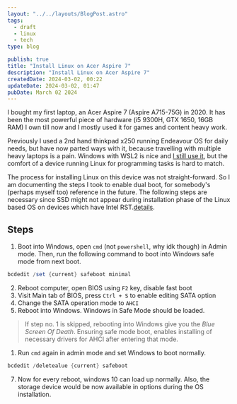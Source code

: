 ```yaml
---
layout: "../../layouts/BlogPost.astro"
tags:
  - draft
  - linux
  - tech
type: blog

publish: true
title: "Install Linux on Acer Aspire 7"
description: "Install Linux on Acer Aspire 7"
createdDate: 2024-03-02, 00:22
updateDate: 2024-03-02, 01:47
pubDate: March 02 2024
---
```


I bought my first laptop, an Acer Aspire 7 (Aspire A715-75G) in 2020. It has been the most powerful piece of hardware (i5 9300H, GTX 1650, 16GB RAM) I own till now and I mostly used it for games and content heavy work.

Previously I used a 2nd hand thinkpad x250 running Endeavour OS for daily needs, but have now parted ways with it, because travelling with multiple heavy laptops is a pain. Windows with WSL2 is nice and [I still use it](https://www.smaitra.com/blog/my-wsl-setup), but the comfort of a device running Linux for programming tasks is hard to match.

The process for installing Linux on this device was not straight-forward. So I am documenting the steps I took to enable dual boot, for somebody's (perhaps myself too) reference in the future. The following steps are necessary since SSD might not appear during installation phase of the Linux based OS on devices which have Intel RST.[details](https://help.ubuntu.com/rst/).

## Steps

1. Boot into Windows, open `cmd` (not `powershell`, why idk though) in Admin mode. Then, run the following command to boot into Windows safe mode from next boot.  
```powershell
bcdedit /set {current} safeboot minimal
```

2. Reboot computer, open BIOS using `F2` key, disable fast boot
3. Visit Main tab of BIOS, press `Ctrl + S` to enable editing SATA option
4. Change the SATA operation mode to `AHCI`
5. Reboot into Windows.  Windows in Safe Mode should be loaded.

>If step no. 1 is skipped, rebooting into Windows give you the  _Blue Screen Of Death_. Ensuring safe mode boot, enables installing of necessary drivers for AHCI after entering that mode.
1. Run `cmd` again in admin mode and set Windows to boot normally.
```powershell
bcdedit /deletealue {current} safeboot
```
7. Now for every reboot, windows 10 can load up normally. Also,  the storage device would be now available in options during the OS installation.

